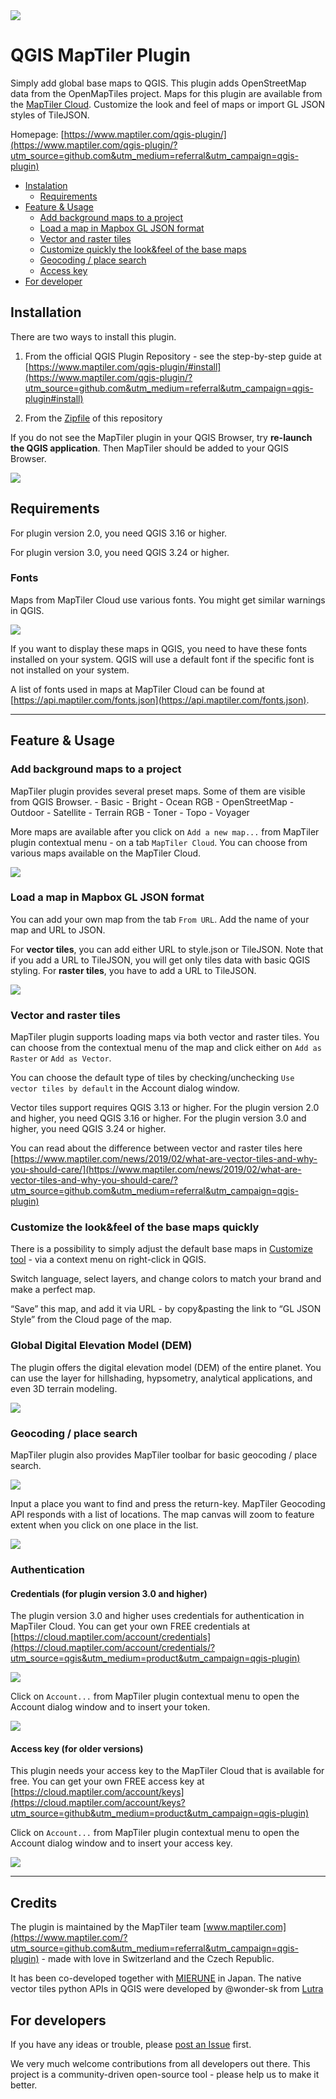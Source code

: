 <img src=https://user-images.githubusercontent.com/19833762/85034825-c65bef00-b182-11ea-8be6-36195165de3f.png>

# QGIS MapTiler Plugin

Simply add global base maps to QGIS. This plugin adds OpenStreetMap data from the OpenMapTiles project. Maps for this plugin are available from the [MapTiler Cloud](https://www.maptiler.com/cloud/?utm_source=github.com&utm_medium=referral&utm_campaign=qgis-plugin). Customize the look and feel of maps or import GL JSON styles of TileJSON.

Homepage: [https://www.maptiler.com/qgis-plugin/](https://www.maptiler.com/qgis-plugin/?utm_source=github.com&utm_medium=referral&utm_campaign=qgis-plugin)

<!-- TOC -->

- [Instalation](#instalation)
    - [Requirements](#requirements)
- [Feature & Usage](#feature--usage)
    - [Add background maps to a project](#add-background-maps-to-a-project)
    - [Load a map in Mapbox GL JSON format](#load-a-map-in-mapbox-gl-json-format)
    - [Vector and raster tiles](#vector-and-raster-tiles)
    - [Customize quickly the look&feel of the base maps ](#customize-quickly-the-lookfeel-of-the-base-maps)
    - [Geocoding / place search](#geocoding--place-search)
    - [Access key](#access-key)
- [For developer](#for-developer)


<!-- /TOC -->

## Installation

There are two ways to install this plugin.

1. From the official QGIS Plugin Repository - see the step-by-step guide at [https://www.maptiler.com/qgis-plugin/#install](https://www.maptiler.com/qgis-plugin/?utm_source=github.com&utm_medium=referral&utm_campaign=qgis-plugin#install)

2. From the [Zipfile](https://github.com/maptiler/qgis-maptiler-plugin/archive/master.zip) of this repository

If you do not see the MapTiler plugin in your QGIS Browser, try **re-launch the QGIS application**.
Then MapTiler should be added to your QGIS Browser.

<img src='imgs/readme_01.png'>

## Requirements

For plugin version 2.0, you need QGIS 3.16 or higher.

For plugin version 3.0, you need QGIS 3.24 or higher.

### Fonts

Maps from MapTiler Cloud use various fonts. You might get similar warnings in QGIS.

<img src='imgs/readme_09.png'>

If you want to display these maps in QGIS, you need to have these fonts 
installed on your system. QGIS will use a default font if the specific font is not installed on your system. 


A list of fonts used in maps at MapTiler Cloud can be found at 
[https://api.maptiler.com/fonts.json](https://api.maptiler.com/fonts.json).


---

## Feature & Usage

### Add background maps to a project

MapTiler plugin provides several preset maps. Some of them are visible from QGIS Browser.
    - Basic
    - Bright
    - Ocean RGB
    - OpenStreetMap
    - Outdoor
    - Satellite
    - Terrain RGB
    - Toner
    - Topo
    - Voyager
    
More maps are available after you click on `Add a new map...` from MapTiler plugin contextual menu - on a tab `MapTiler Cloud`. You can choose from various maps available on the MapTiler Cloud.
   
<img src='imgs/readme_06.png'>
   

### Load a map in Mapbox GL JSON format

You can add your own map from the tab `From URL`. Add the name of your map and URL to JSON.

For **vector tiles**, you can add either URL to style.json or TileJSON. Note that if you add a URL to TileJSON, you will get only tiles data with basic QGIS styling. For **raster tiles**, you have to add a URL to TileJSON.

<img src='imgs/readme_07.png'>


### Vector and raster tiles

MapTiler plugin supports loading maps via both vector and raster tiles. You can choose from the contextual menu of the map and click either on `Add as Raster` or `Add as Vector`.

You can choose the default type of tiles by checking/unchecking `Use vector tiles by default` in the Account dialog window.

Vector tiles support requires QGIS 3.13 or higher.
For the plugin version 2.0 and higher, you need QGIS 3.16 or higher.
For the plugin version 3.0 and higher, you need QGIS 3.24 or higher.

You can read about the difference between vector and raster tiles here [https://www.maptiler.com/news/2019/02/what-are-vector-tiles-and-why-you-should-care/](https://www.maptiler.com/news/2019/02/what-are-vector-tiles-and-why-you-should-care/?utm_source=github.com&utm_medium=referral&utm_campaign=qgis-plugin)

 
### Customize the look&feel of the base maps quickly

There is a possibility to simply adjust the default base maps in [Customize tool](https://www.maptiler.com/cloud/customize/?utm_source=github.com&utm_medium=referral&utm_campaign=qgis-plugin) - via a context menu on right-click in QGIS.

Switch language, select layers, and change colors to match your brand and make a perfect map.

“Save” this map, and add it via URL - by copy&pasting the link to “GL JSON Style” from the Cloud page of the map.

### Global Digital Elevation Model (DEM)
The plugin offers the digital elevation model (DEM) of the entire planet.
You can use the layer for hillshading, hypsometry, analytical applications, and even 3D terrain modeling.

<img src='imgs/readme_10.gif'>


### Geocoding / place search

MapTiler plugin also provides MapTiler toolbar for basic geocoding / place search.

<img src='imgs/readme_03.png'>

Input a place you want to find and press the return-key. MapTiler Geocoding API responds with a list of locations.
The map canvas will zoom to feature extent when you click on one place in the list.

<img src='imgs/readme_04.png'>  

### Authentication
#### Credentials (for plugin version 3.0 and higher)
The plugin version 3.0 and higher uses credentials for authentication in MapTiler Cloud.
You can get your own FREE credentials at [https://cloud.maptiler.com/account/credentials](https://cloud.maptiler.com/account/credentials/?utm_source=qgis&utm_medium=product&utm_campaign=qgis-plugin)

<img src='imgs/readme_11.png'>

Click on `Account...` from MapTiler plugin contextual menu to open the Account dialog window and to insert your token.

<img src='imgs/readme_08.png'>


#### Access key (for older versions)

This plugin needs your access key to the MapTiler Cloud that is available for free.
You can get your own FREE access key at [https://cloud.maptiler.com/account/keys](https://cloud.maptiler.com/account/keys?utm_source=github&utm_medium=product&utm_campaign=qgis-plugin)

Click on `Account...` from MapTiler plugin contextual menu to open the Account dialog window and to insert your access key.

<img src='imgs/readme_02.png'>

---

## Credits

The plugin is maintained by the MapTiler team [www.maptiler.com](https://www.maptiler.com/?utm_source=github.com&utm_medium=referral&utm_campaign=qgis-plugin) - made with love in Switzerland and the Czech Republic.

It has been co-developed together with [MIERUNE](https://mierune.co.jp/) in Japan.
The native vector tiles python APIs in QGIS were developed by @wonder-sk from [Lutra](https://www.lutraconsulting.co.uk/crowdfunding/vectortile-qgis/)

## For developers

If you have any ideas or trouble, please [post an Issue](https://github.com/maptiler/qgis-maptiler-plugin/issues) first.

We very much welcome contributions from all developers out there. This project is a community-driven open-source tool - please help us to make it better.
